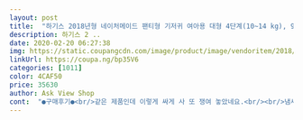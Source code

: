 ```yaml
---
layout: post 
title:  "하기스 2018년형 네이처메이드 팬티형 기저귀 여아용 대형 4단계(10~14 kg), 96매" 
description: 하기스 2 ..
date: 2020-02-20 06:27:38 
img: https://static.coupangcdn.com/image/product/image/vendoritem/2018/10/22/3749461352/704d290c-08e0-4d28-8d9f-b864d1a09653.jpg 
linkUrl: https://coupa.ng/bp35V6 
categories: [1011] 
color: 4CAF50 
price: 35630 
author: Ask View Shop 
cont:  "●구매후기●<br/>같은 제품인데 이렇게 싸게 사 또 쟁여 놓았네요.<br/><br/>냄새는 조금 있어요 기저귀 휴지같은 냄새인가? 냄새는 조금 나는데 심하진 않아요^^<br/>많이 두껍지도 않아서 음직임이 편해요<br/>신생아때부터 하기스만 고집하고 있습니다 10키로 넘다보니 4단계로 넘어갔죠 역시 3단계랑 4단계의 차이는 있어요~~~<br/>외출 시 팬티 기저귀는 사용하기 너무 편하고 밴드 또한 좋긴 하지만 기저귀 갈이 거부하는 아이라 팬티가 좋긴 하네요.<br/> 다음날 바로 배송이 와 더욱 좋아요.<br/><br/>울 아기  피부 많이 예민한데 타 브랜드 저렴한 가저귀 사용하다 발진난 이후로는 쭉 하기스만 사용하고 있어요<br/>이것 저것 사용하다가 결국 발진으로 하기스에 정착합니다.<br/><br/>저희 아가는 피부가 많이 민감하고 예민한 편이라 하기스네이처만 사용하고 있어요 그마나 맞는 기저귀가 있어서 다행입니다 천 기저귀는 도저히 엄두가 안나요<br/>전반적으로 네이처만한 기저귀는 못찾아서 울 아기 기저귀 졸업할때까지는 쭈욱 네이처만 쓸것 같아요♥<br/>전반적으로 저희는 만족하면서 꾸준히 네이처만 사용하고 있습니다<br/>팬티형이라 입히고 벗기기 편하구요<br/>항상 기저귀 할인있을때 구입하는 편입니다~이번에도 할인이 있길래 바로 결제 ㅋ 하루에 적어도 10개는 쓰는만큼 기저귀는 항상 미리미리 구입해놓습니다<br/>항상 언제 기저귀 할인하나 쿠팡 들어와 확인하는데 이번에는 무려 5000원이나 저렴하게 샀네요!<br/>흡수도 잘 돼여 엄청난 양의 쉬도 다 담아줘요 기저귀를 잘 맞춰서 입히면 새는 일이 거의 업더라구요~<br/>흡수력도 좋아요 어쩌다 한번 아주 가끔은 샐새도 있지만 이정도면 양호한 편입니다 저녁에 잘때 우리 아가들 분유먹고 바로 자다보면 새벽에 엉덩이가 다 젖어있는데 이건 어쩔수 없어요 쉬 양이 넘넘 많기 때문이죠 딱히 기저귀 탓이라고 하기에는 어렵습니다<br/>" 
---
```

